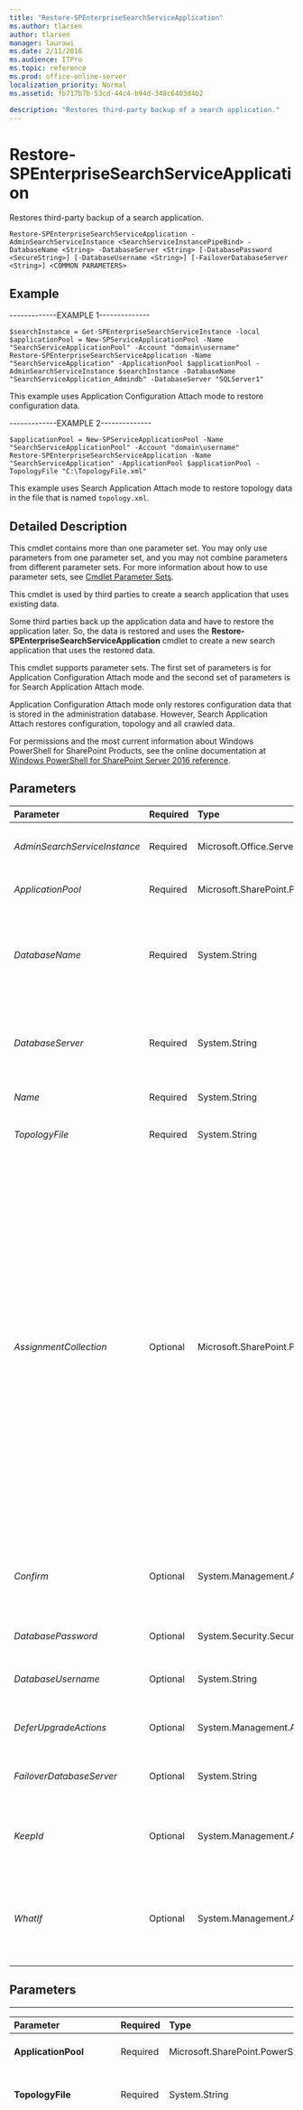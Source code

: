 ```yaml
---
title: "Restore-SPEnterpriseSearchServiceApplication"
ms.author: tlarsen
author: tlarsen
manager: laurawi
ms.date: 2/11/2016
ms.audience: ITPro
ms.topic: reference
ms.prod: office-online-server
localization_priority: Normal
ms.assetid: fb717b7b-53cd-44c4-b94d-348c6403d4b2

description: "Restores third-party backup of a search application."
---
```


# Restore-SPEnterpriseSearchServiceApplication

Restores third-party backup of a search application.
  
```
Restore-SPEnterpriseSearchServiceApplication -AdminSearchServiceInstance <SearchServiceInstancePipeBind> -DatabaseName <String> -DatabaseServer <String> [-DatabasePassword <SecureString>] [-DatabaseUsername <String>] [-FailoverDatabaseServer <String>] <COMMON PARAMETERS>

```

## Example

-------------EXAMPLE 1--------------
  
```
$searchInstance = Get-SPEnterpriseSearchServiceInstance -local
$applicationPool = New-SPServiceApplicationPool -Name "SearchServiceApplicationPool" -Account "domain\username"
Restore-SPEnterpriseSearchServiceApplication -Name "SearchServiceApplication" -ApplicationPool $applicationPool -AdminSearchServiceInstance $searchInstance -DatabaseName "SearchServiceApplication_Admindb" -DatabaseServer "SQLServer1"
```

This example uses Application Configuration Attach mode to restore configuration data.
  
-------------EXAMPLE 2--------------
  
```
$applicationPool = New-SPServiceApplicationPool -Name "SearchServiceApplicationPool" -Account "domain\username"
Restore-SPEnterpriseSearchServiceApplication -Name "SearchServiceApplication" -ApplicationPool $applicationPool -TopologyFile "C:\TopologyFile.xml"
```

This example uses Search Application Attach mode to restore topology data in the file that is named  `topology.xml`.
  
## Detailed Description

This cmdlet contains more than one parameter set. You may only use parameters from one parameter set, and you may not combine parameters from different parameter sets. For more information about how to use parameter sets, see [Cmdlet Parameter Sets](https://go.microsoft.com/fwlink/?LinkID=187810). 
  
This cmdlet is used by third parties to create a search application that uses existing data.
  
Some third parties back up the application data and have to restore the application later. So, the data is restored and uses the **Restore-SPEnterpriseSearchServiceApplication** cmdlet to create a new search application that uses the restored data. 
  
This cmdlet supports parameter sets. The first set of parameters is for Application Configuration Attach mode and the second set of parameters is for Search Application Attach mode.
  
Application Configuration Attach mode only restores configuration data that is stored in the administration database. However, Search Application Attach restores configuration, topology and all crawled data.
  
For permissions and the most current information about Windows PowerShell for SharePoint Products, see the online documentation at [Windows PowerShell for SharePoint Server 2016 reference](https://go.microsoft.com/fwlink/p/?LinkId=671715). 
  
## Parameters

|**Parameter**|**Required**|**Type**|**Description**|
|:-----|:-----|:-----|:-----|
| _AdminSearchServiceInstance_ <br/> |Required  <br/> |Microsoft.Office.Server.Search.Cmdlet.SearchServiceInstancePipeBind  <br/> |Specifies the search service instance to be used with the administration component.  <br/> |
| _ApplicationPool_ <br/> |Required  <br/> |Microsoft.SharePoint.PowerShell.SPIisWebServiceApplicationPoolPipeBind  <br/> |Specifies the application pool for the query web service.  <br/> |
| _DatabaseName_ <br/> |Required  <br/> |System.String  <br/> |Specifies the name of the database to create for the restoring the search application.  <br/> The type must be a valid name of a SQL Server database, for example, RestoreDB1.  <br/> |
| _DatabaseServer_ <br/> |Required  <br/> |System.String  <br/> |Specifies the name of the host server for the database specified in **DatabaseName**.  <br/> The type must be a valid SQL Server host name, for example, SQLServerHost1.  <br/> |
| _Name_ <br/> |Required  <br/> |System.String  <br/> |Specifies the new Search application name.  <br/> |
| _TopologyFile_ <br/> |Required  <br/> |System.String  <br/> |Specifies the path of the .XML file that contains the application topology information.  <br/> |
| _AssignmentCollection_ <br/> |Optional  <br/> |Microsoft.SharePoint.PowerShell.SPAssignmentCollection  <br/> |Manages objects for the purpose of proper disposal. Use of objects, such as **SPWeb** or **SPSite**, can use large amounts of memory and use of these objects in Windows PowerShell scripts requires proper memory management. Using the **SPAssignment** object, you can assign objects to a variable and dispose of the objects after they are needed to free up memory. When **SPWeb**, **SPSite**, or **SPSiteAdministration** objects are used, the objects are automatically disposed of if an assignment collection or the **Global** parameter is not used.  <br/> > [!NOTE]> When the **Global** parameter is used, all objects are contained in the global store. If objects are not immediately used, or disposed of by using the **Stop-SPAssignment** command, an out-of-memory scenario can occur.           |
| _Confirm_ <br/> |Optional  <br/> |System.Management.Automation.SwitchParameter  <br/> |Prompts you for confirmation before executing the command. For more information, type the following command: **get-help about_commonparameters** <br/> |
| _DatabasePassword_ <br/> |Optional  <br/> |System.Security.SecureString  <br/> |Specifies the name of the password for the database server on the SQL Server.  <br/> |
| _DatabaseUsername_ <br/> |Optional  <br/> |System.String  <br/> |Specifies the account name that is specified in the **Database Server** parameter.  <br/> |
| _DeferUpgradeActions_ <br/> |Optional  <br/> |System.Management.Automation.SwitchParameter  <br/> |When specified, application and database upgrade is not triggered after restoring.  <br/> |
| _FailoverDatabaseServer_ <br/> |Optional  <br/> |System.String  <br/> |Use this parameter if you want the administration database to use a failover database server.  <br/> |
| _KeepId_ <br/> |Optional  <br/> |System.Management.Automation.SwitchParameter  <br/> |Specifies if the search service application ID's from the topology .xml file should be used for the restored search service application.  <br/> |
| _WhatIf_ <br/> |Optional  <br/> |System.Management.Automation.SwitchParameter  <br/> |Displays a message that describes the effect of the command instead of executing the command. For more information, type the following command: **get-help about_commonparameters** <br/> |
   
## Parameters

****

|**Parameter**|**Required**|**Type**|**Description**|
|:-----|:-----|:-----|:-----|
|**ApplicationPool** <br/> |Required  <br/> |Microsoft.SharePoint.PowerShell.SPIisWebServiceApplicationPoolPipeBind  <br/> |Specifies the application pool for the query web service.  <br/> |
|**TopologyFile** <br/> |Required  <br/> |System.String  <br/> |Specifies the path of the .XML file that contains the application topology information.  <br/> |
|**AssignmentCollection** <br/> |Optional  <br/> |Microsoft.SharePoint.PowerShell.SPAssignmentCollection  <br/> |Manages objects for the purpose of proper disposal. Use of objects, such as **SPWeb** or **SPSite**, can use large amounts of memory and use of these objects in Windows PowerShell scripts requires proper memory management. Using the **SPAssignment** object, you can assign objects to a variable and dispose of the objects after they are needed to free up memory. When **SPWeb**, **SPSite**, or **SPSiteAdministration** objects are used, the objects are automatically disposed of if an assignment collection or the **Global** parameter is not used.  <br/> > [!NOTE]> When the **Global** parameter is used, all objects are contained in the global store. If objects are not immediately used, or disposed of by using the **Stop-SPAssignment** command, an out-of-memory scenario can occur.           |
|**Confirm** <br/> |Optional  <br/> |System.Management.Automation.SwitchParameter  <br/> |Prompts you for confirmation before executing the command. For more information, type the following command: **get-help about_commonparameters** <br/> |
|**WhatIf** <br/> |Optional  <br/> |System.Management.Automation.SwitchParameter  <br/> |Displays a message that describes the effect of the command instead of executing the command. For more information, type the following command: **get-help about_commonparameters** <br/> |
   
## AutoGenParams

|**Parameter**|**Required**|**Type**|**Description**|
|:-----|:-----|:-----|:-----|
|**Name** <br/> |Required  <br/> |System.String  <br/> ||
|**AdminSearchServiceInstance** <br/> |Required  <br/> |Microsoft.Office.Server.Search.Cmdlet.SearchServiceInstancePipeBind  <br/> ||
|**ApplicationPool** <br/> |Required  <br/> |Microsoft.SharePoint.PowerShell.SPIisWebServiceApplicationPoolPipeBind  <br/> ||
|**DatabaseName** <br/> |Required  <br/> |System.String  <br/> ||
|**DatabaseServer** <br/> |Required  <br/> |System.String  <br/> ||
|**TopologyFile** <br/> |Required  <br/> |System.String  <br/> ||
|**AssignmentCollection** <br/> |Optional  <br/> |Microsoft.SharePoint.PowerShell.SPAssignmentCollection  <br/> ||
|**Confirm** <br/> |Optional  <br/> |System.Management.Automation.SwitchParameter  <br/> ||
|**DatabasePassword** <br/> |Optional  <br/> |System.Security.SecureString  <br/> ||
|**DatabaseUsername** <br/> |Optional  <br/> |System.String  <br/> ||
|**FailoverDatabaseServer** <br/> |Optional  <br/> |System.String  <br/> ||
|**KeepId** <br/> |Optional  <br/> |System.Management.Automation.SwitchParameter  <br/> ||
|**WhatIf** <br/> |Optional  <br/> |System.Management.Automation.SwitchParameter  <br/> ||
   
## See also

#### 

[Get-SPEnterpriseSearchServiceApplication](get-spenterprisesearchserviceapplication.md)
  
[New-SPEnterpriseSearchServiceApplication](new-spenterprisesearchserviceapplication.md)
  
[Remove-SPEnterpriseSearchServiceApplication](remove-spenterprisesearchserviceapplication.md)
  
[Resume-SPEnterpriseSearchServiceApplication](resume-spenterprisesearchserviceapplication.md)
  
[Set-SPEnterpriseSearchServiceApplication](set-spenterprisesearchserviceapplication.md)
  
[Upgrade-SPEnterpriseSearchServiceApplication](upgrade-spenterprisesearchserviceapplication.md)
  
[Suspend-SPEnterpriseSearchServiceApplication](suspend-spenterprisesearchserviceapplication.md)

